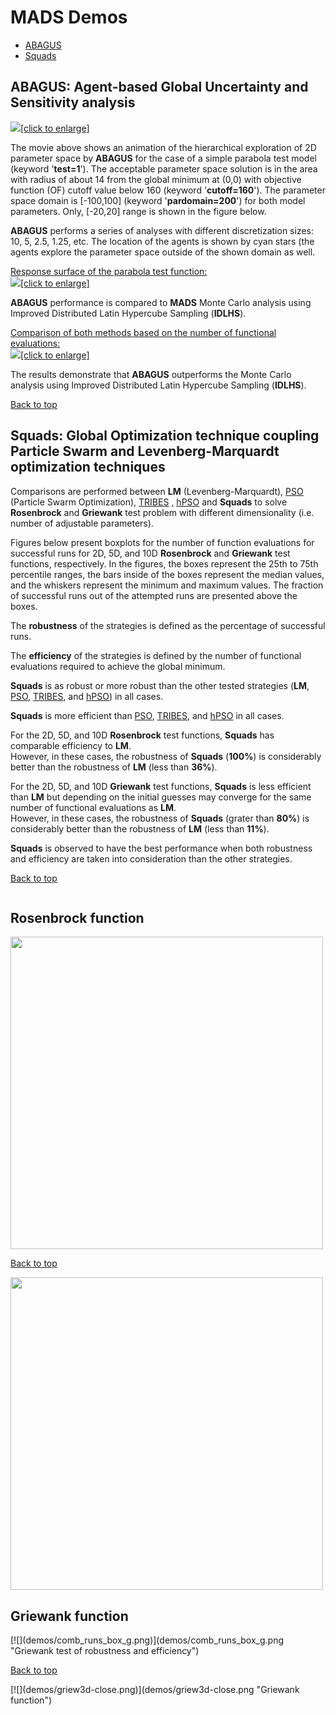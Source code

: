 <div class="animatescroll"><a name="demos:top" id="demos:top"></a>

# **MADS** Demos

*   [ABAGUS](#abagus-agent-based-global-uncertainty-and-sensitivity-analysis)
*   [Squads](#squads-global-optimization-technique-coupling-particle-swarm-and-levenberg-marquardt-optimization-techniques)

## <a name="demos:ABAGUS" id="ABAGUS"></a>**ABAGUS**: Agent-based Global Uncertainty and Sensitivity analysis

[![](animations/abagus-opt.gif)[click to enlarge]](animations/abagus-opt.gif "ABAGUS animation")

The movie above shows an animation of the hierarchical еxploration of 2D parameter space by **ABAGUS** for the case of a simple parabola test model (keyword '**test=1**'). The acceptable parameter space solution is in the area with radius of about 14 from the global minimum at (0,0) with objective function (OF) cutoff value below 160 (keyword '**cutoff=160**'). The parameter space domain is [-100,100] (keyword '**pardomain=200**') for both model parameters. Only, [-20,20] range is shown in the figure below.

**ABAGUS** performs a series of analyses with different discretization sizes: 10, 5, 2.5, 1.25, etc. The location of the agents is shown by cyan stars (the agents explore the parameter space outside of the shown domain as well.

[Response surface of the parabola test function:  
![](demos/parabola3d.png)[click to enlarge]](demos/parabola3d.png "Parabola test function")

**ABAGUS** performance is compared to **MADS** Monte Carlo analysis using Improved Distributed Latin Hypercube Sampling (**IDLHS**).

[Comparison of both methods based on the number of functional evaluations:  
![](demos/convergence_00.png)[click to enlarge]](demos/convergence_00.png "ABAGUS & Montel Carlo convergence")

The results demonstrate that **ABAGUS** outperforms the Monte Carlo analysis using Improved Distributed Latin Hypercube Sampling (**IDLHS**).

[Back to top](#mads-demos)

## <a name="demos:Squads" id="Squads"></a>**Squads**: Global Optimization technique coupling Particle Swarm and Levenberg-Marquardt optimization techniques

Comparisons are performed between **LM** (Levenberg-Marquardt), [PSO](http://clerc.maurice.free.fr/pso/) (Particle Swarm Optimization), [TRIBES](http://www.particleswarm.info/Tribes_2006_Cooren.pdf) , [hPSO](http://www.mathworks.com/matlabcentral/fileexchange/6497-hybrid-particle-swarm-optimization/content/hPSOoptions.m) and **Squads** to solve **Rosenbrock** and **Griewank** test problem with different dimensionality (i.e. number of adjustable parameters).

Figures below present boxplots for the number of function evaluations for successful runs for 2D, 5D, and 10D **Rosenbrock** and **Griewank** test functions, respectively. In the figures, the boxes represent the 25th to 75th percentile ranges, the bars inside of the boxes represent the median values, and the whiskers represent the minimum and maximum values. The fraction of successful runs out of the attempted runs are presented above the boxes.

The **robustness** of the strategies is defined as the percentage of successful runs.

The **efficiency** of the strategies is defined by the number of functional evaluations required to achieve the global minimum.

**Squads** is as robust or more robust than the other tested strategies (**LM**, [PSO](http://clerc.maurice.free.fr/pso/), [TRIBES](http://www.particleswarm.info/Tribes_2006_Cooren.pdf), and [hPSO](http://www.mathworks.com/matlabcentral/fileexchange/6497-hybrid-particle-swarm-optimization/content/hPSOoptions.m)) in all cases.

**Squads** is more efficient than [PSO](http://clerc.maurice.free.fr/pso/), [TRIBES](http://www.particleswarm.info/Tribes_2006_Cooren.pdf), and [hPSO](http://www.mathworks.com/matlabcentral/fileexchange/6497-hybrid-particle-swarm-optimization/content/hPSOoptions.m) in all cases.

For the 2D, 5D, and 10D **Rosenbrock** test functions, **Squads** has comparable efficiency to **LM**.  
However, in these cases, the robustness of **Squads** (**100%**) is considerably better than the robustness of **LM** (less than **36%**).

For the 2D, 5D, and 10D **Griewank** test functions, **Squads** is less efficient than **LM** but depending on the initial guesses may converge for the same number of functional evaluations as **LM**.  
However, in these cases, the robustness of **Squads** (grater than **80%**) is considerably better than the robustness of **LM** (less than **11%**).

**Squads** is observed to have the best performance when both robustness and efficiency are taken into consideration than the other strategies.

[Back to top](#mads-demos)

<div width="100%" style="float:left">

## **Rosenbrock** function
<img src="CrPlots_plot.png" width="500">

[Back to top](#mads-demos)

</div>

<img src="CrPlots_plot.png" width="500">

</div>

<div width="100%" style="float:left">

## **Griewank** function

<div width="50%" style="float:left">[![](demos/comb_runs_box_g.png)](demos/comb_runs_box_g.png "Griewank test of robustness and efficiency")

[Back to top](#mads-demos)

</div>

<div width="50%" style="float:left">[![](demos/griew3d-close.png)](demos/griew3d-close.png "Griewank function")</div>

</div>

</div>

<script type="text/javascript"><!-- hide from old browsers // if( window.top.location.href == window.self.location.href ) // location.replace("http://mads.lanl.gov/index.html?download"); // end hide --></script>
